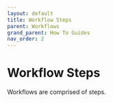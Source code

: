 ```yaml
---
layout: default
title: Workflow Steps
parent: Workflows
grand_parent: How To Guides
nav_order: 2
---
```

# Workflow Steps

Workflows are comprised of steps.  